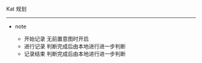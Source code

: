 Kat 规划

--------------------------------------------------------------------------------

- note

  - 开始记录 无前置意图时开启
  - 进行记录 判断完成后由本地进行进一步判断
  - 记录结束 判断完成后由本地进行进一步判断
